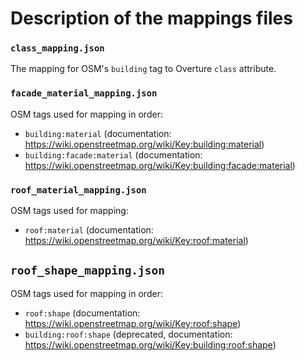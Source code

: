 Description of the mappings files
===

### `class_mapping.json`
The mapping for OSM's `building` tag to Overture `class` attribute.

### `facade_material_mapping.json`
OSM tags used for mapping in order:
- `building:material` (documentation: https://wiki.openstreetmap.org/wiki/Key:building:material)
- `building:facade:material` (documentation: https://wiki.openstreetmap.org/wiki/Key:building:facade:material)

### `roof_material_mapping.json`
OSM tags used for mapping:
- `roof:material` (documentation: https://wiki.openstreetmap.org/wiki/Key:roof:material)

## `roof_shape_mapping.json`
OSM tags used for mapping in order:
- `roof:shape` (documentation: https://wiki.openstreetmap.org/wiki/Key:roof:shape)
- `building:roof:shape` (deprecated, documentation: https://wiki.openstreetmap.org/wiki/Key:building:roof:shape)
